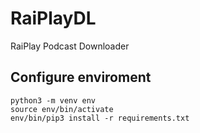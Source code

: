 # RaiPlayDL
RaiPlay Podcast Downloader


## Configure enviroment

```
python3 -m venv env
source env/bin/activate
env/bin/pip3 install -r requirements.txt
```

